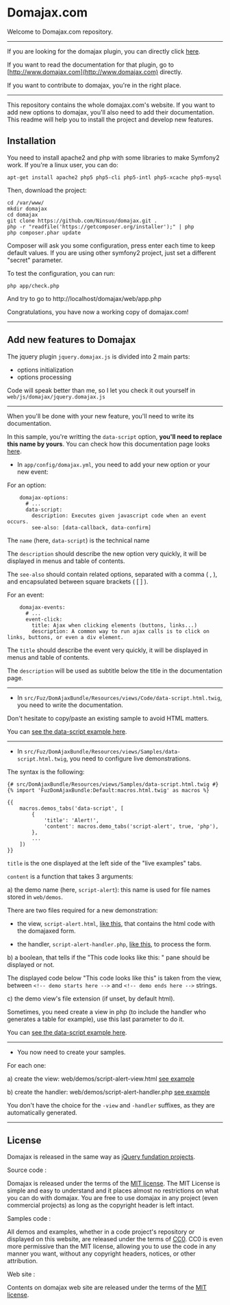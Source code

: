 Domajax.com
===========

Welcome to Domajax.com repository.

---

If you are looking for the domajax plugin, you can directly click [here](https://github.com/Ninsuo/domajax/tree/master/web/js/domajax).

If you want to read the documentation for that plugin, go to [http://www.domajax.com](http://www.domajax.com) directly.

If you want to contribute to domajax, you're in the right place.

---

This repository contains the whole domajax.com's website. If you want to add new options to domajax, you'll also need to add their documentation. This readme will help you to install the project and develop new features.


Installation
------------

You need to install apache2 and php with some libraries to make Symfony2 work. If you're a linux user, you can do:

    apt-get install apache2 php5 php5-cli php5-intl php5-xcache php5-mysql

Then, download the project:

```
cd /var/www/
mkdir domajax
cd domajax
git clone https://github.com/Ninsuo/domajax.git .
php -r "readfile('https://getcomposer.org/installer');" | php
php composer.phar update
```

Composer will ask you some configuration, press enter each time to keep default values.
If you are using other symfony2 project, just set a different "secret" parameter.

To test the configuration, you can run:

```
php app/check.php
```

And try to go to http://localhost/domajax/web/app.php

Congratulations, you have now a working copy of domajax.com!

---

Add new features to Domajax
--------------------------

The jquery plugin `jquery.domajax.js` is divided into 2 main parts:

- options initialization
- options processing

Code will speak better than me, so I let you check it out yourself in `web/js/domajax/jquery.domajax.js`

---

When you'll be done with your new feature, you'll need to write its documentation.

In this sample, you're writting the `data-script` option, **you'll need to replace this name by yours**. You can check how this documentation page looks [here](http://www.domajax.com/documentation/data-script).

- In `app/config/domajax.yml`, you need to add your new option or your new event:

For an option:
```
    domajax-options:
      # ...
      data-script:
        description: Executes given javascript code when an event occurs.
        see-also: [data-callback, data-confirm]
```

The `name` (here, `data-script`) is the technical name

The `description` should describe the new option very quickly, it will be displayed in menus and table of contents.

The `see-also` should contain related options, separated with a comma ( , ), and encapsulated between square brackets (  [ ] ).

For an event:
```
    domajax-events:
      # ...
      event-click:
        title: Ajax when clicking elements (buttons, links...)
        description: A common way to run ajax calls is to click on links, buttons, or even a div element.
```

The `title` should describe the event very quickly, it will be displayed in menus and table of contents.

The `description` will be used as subtitle below the title in the documentation page.

---

- In `src/Fuz/DomAjaxBundle/Resources/views/Code/data-script.html.twig`, you need to write the documentation.

Don't hesitate to copy/paste an existing sample to avoid HTML matters.

You can [see the data-script example here](https://github.com/Ninsuo/domajax/blob/master/src/Fuz/DomAjaxBundle/Resources/views/Code/data-script.html.twig).

---

- In `src/Fuz/DomAjaxBundle/Resources/views/Samples/data-script.html.twig`, you need to configure live demonstrations.

The syntax is the following:

```
{# src/DomAjaxBundle/Resources/views/Samples/data-script.html.twig #}
{% import 'FuzDomAjaxBundle:Default:macros.html.twig' as macros %}

{{
    macros.demos_tabs('data-script', [
        {
            'title': 'Alert!',
            'content': macros.demo_tabs('script-alert', true, 'php'),
        },
        ...
    ])
}}
```

`title` is the one displayed at the left side of the "live examples" tabs.

`content` is a function that takes 3 arguments:

a) the demo name (here, `script-alert`): this name is used for file names stored in `web/demos`.

There are two files required for a new demonstration:

- the view, `script-alert.html`, [like this](https://github.com/Ninsuo/domajax/blob/master/web/demo/script-alert-view.html), that contains the html code with the domajaxed form.

- the handler, `script-alert-handler.php`, [like this](https://github.com/Ninsuo/domajax/blob/master/web/demo/script-alert-handler.php), to process the form.

b) a boolean, that tells if the "This code looks like this: " pane should be displayed or not.

The displayed code below "This code looks like this" is taken from the view, between `<!-- demo starts here -->` and `<!-- demo ends here -->` strings.

c) the demo view's file extension (if unset, by default html).

Sometimes, you need create a view in php (to include the handler who generates a table for example), use this last parameter to do it.

You can [see the data-script example here](https://github.com/Ninsuo/domajax/blob/master/src/Fuz/DomAjaxBundle/Resources/views/Samples/data-script.html.twig).


---

- You now need to create your samples.

For each one:

a) create the view: web/demos/script-alert-view.html [see example](https://github.com/Ninsuo/domajax/blob/master/web/demo/script-alert-view.html)

b) create the handler: web/demos/script-alert-handler.php [see example](https://github.com/Ninsuo/domajax/blob/master/web/demo/script-alert-handler.php)

You don't have the choice for the `-view` and `-handler` suffixes, as they are automatically generated.

---

License
---

Domajax is released in the same way as [jQuery fundation projects](https://jquery.org/license/).

Source code :

Domajax is released under the terms of the [MIT license](http://en.wikipedia.org/wiki/MIT_License).
The MIT License is simple and easy to understand and it places almost no restrictions on what you can do with domajax.
You are free to use domajax in any project (even commercial projects) as long as the copyright header is left intact.

Samples code :

All demos and examples, whether in a code project's repository or displayed on this website, are released under the terms of
[CC0](http://en.wikipedia.org/wiki/CC0#Zero_.2F_Public_domain"). CC0 is even more permissive than the MIT license, allowing you to
use the code in any manner you want, without any copyright headers, notices, or other attribution.

Web site :

Contents on domajax web site are released under the terms of the [MIT license](http://en.wikipedia.org/wiki/MIT_License).
